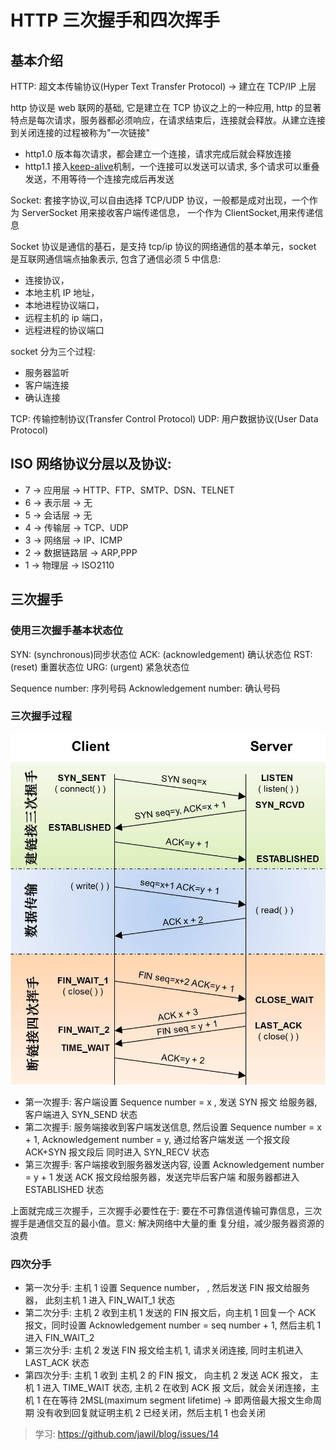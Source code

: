 # HTTP 三次握手和四次挥手

## 基本介绍

HTTP: 超文本传输协议(Hyper Text Transfer Protocol) -> 建立在 TCP/IP 上层

http 协议是 web 联网的基础, 它是建立在 TCP 协议之上的一种应用, http 的显著特点是每次请求，服务器都必须响应，在请求结束后，连接就会释放。从建立连接到关闭连接的过程被称为"一次链接"

- http1.0 版本每次请求，都会建立一个连接，请求完成后就会释放连接
- http1.1 接入[keep-alive](./http-keep-alive.md)机制，一个连接可以发送可以请求, 多个请求可以重叠发送，不用等待一个连接完成后再发送

Socket: 套接字协议,可以自由选择 TCP/UDP 协议，一般都是成对出现，一个作为 ServerSocket 用来接收客户端传递信息， 一个作为
ClientSocket,用来传递信息

Socket 协议是通信的基石，是支持 tcp/ip 协议的网络通信的基本单元，socket 是互联网通信端点抽象表示, 包含了通信必须 5 中信息:
- 连接协议，
- 本地主机 IP 地址，
- 本地进程协议端口，
- 远程主机的 ip 端口，
- 远程进程的协议端口

socket 分为三个过程:

- 服务器监听
- 客户端连接
- 确认连接

TCP: 传输控制协议(Transfer Control Protocol) UDP: 用户数据协议(User Data Protocol)

## ISO 网络协议分层以及协议:

- 7 -> 应用层 -> HTTP、FTP、SMTP、DSN、TELNET
- 6 -> 表示层 -> 无
- 5 -> 会话层 -> 无
- 4 -> 传输层 -> TCP、UDP
- 3 -> 网络层 -> IP、ICMP
- 2 -> 数据链路层 -> ARP,PPP
- 1 -> 物理层 -> ISO2110

## 三次握手

### 使用三次握手基本状态位

SYN: (synchronous)同步状态位 ACK: (acknowledgement) 确认状态位 RST: (reset) 重置状态位 URG: (urgent) 紧急状态位

Sequence number: 序列号码 Acknowledgement number: 确认号码

### 三次握手过程

![](./shake-handle/shake-handle.jpeg)

- 第一次握手: 客户端设置 Sequence number = x , 发送 SYN 报文 给服务器, 客户端进入 SYN_SEND 状态
- 第二次握手: 服务端接收到客户端发送信息, 然后设置 Sequence number = x + 1, Acknowledgement number = y, 通过给客户端发送
  一个报文段 ACK+SYN 报文段后 同时进入 SYN_RECV 状态
- 第三次握手: 客户端接收到服务器发送内容, 设置 Acknowledgement number = y + 1 发送 ACK 报文段给服务器，发送完毕后客户端
  和服务器都进入 ESTABLISHED 状态

上面就完成三次握手，三次握手必要性在于: 要在不可靠信道传输可靠信息，三次握手是通信交互的最小值。意义: 解决网络中大量的重
复分组，减少服务器资源的浪费

### 四次分手

- 第一次分手: 主机 1 设置 Sequence number， , 然后发送 FIN 报文给服务器， 此刻主机 1 进入 FIN_WAIT_1 状态
- 第二次分手: 主机 2 收到主机 1 发送的 FIN 报文后，向主机 1 回复一个 ACK 报文，同时设置 Acknowledgement number = seq
  number + 1, 然后主机 1 进入 FIN_WAIT_2
- 第三次分手: 主机 2 发送 FIN 报文给主机 1, 请求关闭连接, 同时主机进入 LAST_ACK 状态
- 第四次分手: 主机 1 收到 主机 2 的 FIN 报文， 向主机 2 发送 ACK 报文， 主机 1 进入 TIME_WAIT 状态, 主机 2 在收到 ACK 报
  文后，就会关闭连接，主机 1 在在等待 2MSL(maximum segment lifetime) -> 即两倍最大报文生命周期 没有收到回复就证明主机 2 已经关闭，然后主机 1 也会关闭

> 学习: https://github.com/jawil/blog/issues/14
